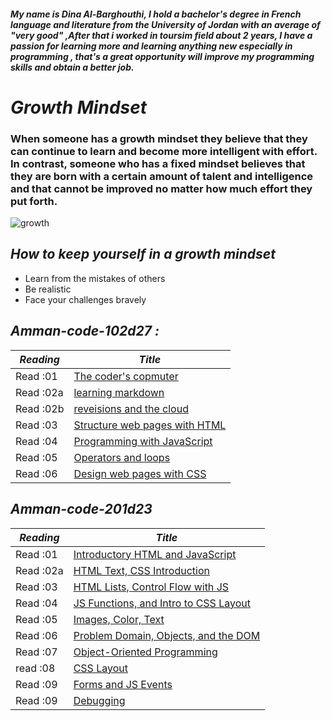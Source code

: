   #### ***My name is Dina Al-Barghouthi, I hold a bachelor's degree in French language and literature from the University of Jordan with an average of "very good" ,After that i worked in toursim field about 2 years, I have a passion for learning more and learning anything new especially in programming , that's a great opportunity will improve my programming skills and obtain a better job.***

# ***Growth Mindset***
### When someone has a growth mindset they believe that they can continue to learn and become more intelligent with effort.  In contrast, someone who has a fixed mindset believes that they are born with a certain amount of talent and intelligence and that cannot be improved no matter how much effort they put forth.
![growth](https://3kllhk1ibq34qk6sp3bhtox1-wpengine.netdna-ssl.com/wp-content/uploads/2015/11/growth-mindset.png)

 ## ***How to keep yourself in a growth mindset***  
 
* Learn from the mistakes of others
* Be realistic
* Face your challenges bravely

## ***Amman-code-102d27 :***

  ***Reading***| ***Title***                                
  -------------| ------------------------------------ 
  Read :01     |[The coder's copmuter](dina1)         
  Read :02a    |[learning markdown](dina2)            
  Read :02b    |[reveisions and the cloud](dina3)     
  Read :03     |[Structure web pages with HTML](dina4)
  Read :04     |[ Programming with JavaScript](dina5) 
  Read :05     |[Operators and loops](dina6)          
  Read :06     |[Design web pages with CSS](dina7)    


## ***Amman-code-201d23***

  ***Reading*** |***Title***                                      
  ------------- | --------------------------------------------------        
  Read :01      |[Introductory HTML and JavaScript](class-01) 
  Read :02a     |[HTML Text, CSS Introduction](class-02)                                            
  Read :03      |[HTML Lists, Control Flow with JS](class-03)   
  Read :04      |[ JS Functions, and Intro to CSS Layout](class-04) 
  Read :05      |[Images, Color, Text](class-05)
  Read :06      |[Problem Domain, Objects, and the DOM](class-06)   
  Read :07      |[Object-Oriented Programming](class-07)     
  read :08      |[CSS Layout](class-08)
  Read :09      |[Forms and JS Events](class.09)
  Read :09      |[Debugging](class10.md)